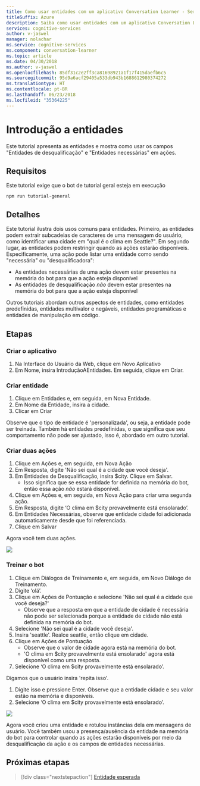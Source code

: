 ```yaml
---
title: Como usar entidades com um aplicativo Conversation Learner - Serviços Cognitivos da Microsoft | Microsoft Docs
titleSuffix: Azure
description: Saiba como usar entidades com um aplicativo Conversation Learner.
services: cognitive-services
author: v-jaswel
manager: nolachar
ms.service: cognitive-services
ms.component: conversation-learner
ms.topic: article
ms.date: 04/30/2018
ms.author: v-jaswel
ms.openlocfilehash: 85df31c2e2ff3ca81698921a1f17f415daefb6c5
ms.sourcegitcommit: 95d9a6acf29405a533db943b1688612980374272
ms.translationtype: HT
ms.contentlocale: pt-BR
ms.lasthandoff: 06/23/2018
ms.locfileid: "35364225"
---
```

# <a name="introduction-to-entities"></a>Introdução a entidades

Este tutorial apresenta as entidades e mostra como usar os campos "Entidades de desqualificação" e "Entidades necessárias" em ações.

## <a name="requirements"></a>Requisitos

Este tutorial exige que o bot de tutorial geral esteja em execução

    npm run tutorial-general

## <a name="details"></a>Detalhes

Este tutorial ilustra dois usos comuns para entidades.  Primeiro, as entidades podem extrair subcadeias de caracteres de uma mensagem do usuário, como identificar uma cidade em "qual é o clima em Seattle?".  Em segundo lugar, as entidades podem restringir quando as ações estarão disponíveis.  Especificamente, uma ação pode listar uma entidade como sendo "necessária" ou "desqualificadora":
- As entidades necessárias de uma ação devem estar presentes na memória do bot para que a ação esteja disponível
- As entidades de desqualificação *não* devem estar presentes na memória do bot para que a ação esteja disponível

Outros tutoriais abordam outros aspectos de entidades, como entidades predefinidas, entidades multivalor e negáveis, entidades programáticas e entidades de manipulação em código.

## <a name="steps"></a>Etapas

### <a name="create-the-application"></a>Criar o aplicativo

1. Na Interface do Usuário da Web, clique em Novo Aplicativo
2. Em Nome, insira IntroduçãoAEntidades. Em seguida, clique em Criar.

### <a name="create-entity"></a>Criar entidade

1. Clique em Entidades e, em seguida, em Nova Entidade.
2. Em Nome da Entidade, insira a cidade.
3. Clicar em Criar

Observe que o tipo de entidade é 'personalizada', ou seja, a entidade pode ser treinada.  Também há entidades predefinidas, o que significa que seu comportamento não pode ser ajustado, isso é, abordado em outro tutorial.

### <a name="create-two-actions"></a>Criar duas ações

1. Clique em Ações e, em seguida, em Nova Ação
2. Em Resposta, digite 'Não sei qual é a cidade que você deseja'.
3. Em Entidades de Desqualificação, insira $city. Clique em Salvar.
    - Isso significa que se essa entidade for definida na memória do bot, então essa ação *não* estará disponível.
2. Clique em Ações e, em seguida, em Nova Ação para criar uma segunda ação.
3. Em Resposta, digite ‘O clima em $city provavelmente está ensolarado’.
4. Em Entidades Necessárias, observe que entidade cidade foi adicionada automaticamente desde que foi referenciada.
5. Clique em Salvar

Agora você tem duas ações.

![](../media/tutorial3_actions.PNG)

### <a name="train-the-bot"></a>Treinar o bot

1. Clique em Diálogos de Treinamento e, em seguida, em Novo Diálogo de Treinamento.
2. Digite ‘olá’.
3. Clique em Ações de Pontuação e selecione 'Não sei qual é a cidade que você deseja?'
    - Observe que a resposta em que a entidade de cidade é necessária não pode ser selecionada porque a entidade de cidade não está definida na memória do bot.
2. Selecione 'Não sei qual é a cidade você deseja'.
4. Insira 'seattle'. Realce seattle, então clique em cidade.
5. Clique em Ações de Pontuação
    - Observe que o valor de cidade agora está na memória do bot.
    - 'O clima em $city provavelmente está ensolarado' agora está disponível como uma resposta. 
6. Selecione ‘O clima em $city provavelmente está ensolarado’.

Digamos que o usuário insira 'repita isso'. 
1. Digite isso e pressione Enter. Observe que a entidade cidade e seu valor estão na memória e disponíveis.
2. Selecione ‘O clima em $city provavelmente está ensolarado’.

![](../media/tutorial3_entities.PNG)

Agora você criou uma entidade e rotulou instâncias dela em mensagens de usuário.  Você também usou a presença/ausência da entidade na memória do bot para controlar quando as ações estarão disponíveis por meio da desqualificação da ação e os campos de entidades necessárias.

## <a name="next-steps"></a>Próximas etapas

> [!div class="nextstepaction"]
> [Entidade esperada](./4-expected-entity.md)
